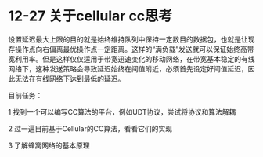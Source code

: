 # 12-27 关于cellular cc思考

设置延迟最大上限的目的就是始终维持队列中保持一定数目的数据包，也就是让现存操作点向右偏离最优操作点一定距离。这样的“满负载”发送就可以保证始终高带宽利用率。但是这样仅仅适用于带宽迅速变化的移动网络，在带宽基本稳定的有线网络下，这种发送策略会导致延迟始终在阈值附近，必须首先设定好阈值延迟，因此无法在有线网络下达到最低的延迟。

目前任务：

1 找到一个可以编写CC算法的平台，例如UDT协议，尝试将协议和算法解耦

2 过一遍目前基于Cellular的CC算法，看看它们的实现

3 了解蜂窝网络的基本原理

